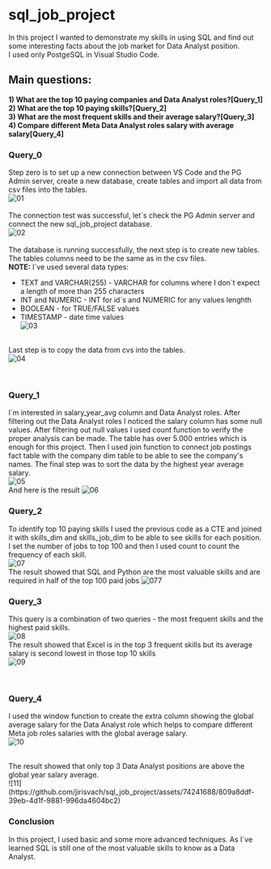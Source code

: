 # sql_job_project
In this project I wanted to demonstrate my skills in using SQL and find out some interesting facts about the job market for Data Analyst position.
<br>I used only PostgeSQL in Visual Studio Code.

## Main questions:
**1) What are the top 10 paying companies and Data Analyst roles?[Query_1]** <br>
**2) What are the top 10 paying skills?[Query_2]** <br>
**3) What are the most frequent skills and their average salary?[Query_3]** <br>
**4) Compare different Meta Data Analyst roles salary with average salary[Query_4]** <br>

### Query_0 <br>
Step zero is to set up a new connection between VS Code and the PG Admin server, create a new database, create tables and import all data from csv files into the tables.
<br>
![01](https://github.com/jirisvach/sql_job_project/assets/74241688/44ea3e4d-aaa7-47c5-9766-24b145a0458b)<br>
<br>
The connection test was successful, let´s check the PG Admin server and connect the new sql_job_project database.
<br>
![02](https://github.com/jirisvach/sql_job_project/assets/74241688/b7be19a1-0432-4390-bf33-7e73b24c5b54)<br>
<br>
The database is running successfully, the next step is to create new tables. The tables columns need to be  the same as in the csv files.
<br>
**NOTE:** I´ve used several data types:
  - TEXT and VARCHAR(255) - VARCHAR for columns where I don´t expect a length of more than 255 characters
  - INT and NUMERIC - INT for id´s and NUMERIC for any values lenghth
  - BOOLEAN - for TRUE/FALSE values
  - TIMESTAMP - date time values
<br>![03](https://github.com/jirisvach/sql_job_project/assets/74241688/71d8f9f8-d915-4290-96a7-eb567aaabfe4)

<br> Last step is to copy the data from cvs into the tables.
<br>![04](https://github.com/jirisvach/sql_job_project/assets/74241688/1bf2f45b-4ab7-47d7-868d-a28f67db2fcb)

<br>

### Query_1 <br>
I´m interested in salary_year_avg column and Data Analyst roles. After filtering out the Data Analyst roles I noticed the salary column has some null values. After filtering out null values I used count function to verify the proper analysis can be made. The table has over 5.000 entries which is enough for this project. Then I used join function to connect job postings fact table with the company dim table to be able to see the company's names. The final step was to sort the data by the highest year average salary.
<br>
![05](https://github.com/jirisvach/sql_job_project/assets/74241688/70b0a61f-dd1e-4ae1-85fd-c470e0d90b41)
<br>
And here is the result
![06](https://github.com/jirisvach/sql_job_project/assets/74241688/57f9efe7-5e6d-48f5-8333-4f166645d4d7)
<br>

### Query_2 <br>
To identify top 10 paying skills I used the previous code as a CTE and joined it with skills_dim and skills_job_dim to be able to see skills for each position. I set the number of jobs to top 100 and then I used count to count the frequency of each skill.
<br>
![07](https://github.com/jirisvach/sql_job_project/assets/74241688/5148cefe-3c2a-41d4-9c96-d4cff7a56b05)
<br>
The result showed that SQL and Python are the most valuable skills and are required in half of the top 100 paid jobs
![077](https://github.com/jirisvach/sql_job_project/assets/74241688/539c2a10-698f-4d2d-9863-ff89d7e98309)
<br>

### Query_3 <br>
This query is a combination of two queries - the most frequent skills and the highest paid skills. 
<br>
![08](https://github.com/jirisvach/sql_job_project/assets/74241688/2ee9c952-ded8-4dea-a744-50dc62ae6f52)
<br>
The result showed that Excel is in the top 3 frequent skills but its average salary is second lowest in those top 10 skills
<br>
![09](https://github.com/jirisvach/sql_job_project/assets/74241688/7a0463cd-8cd3-4737-87ad-1c3ef32beb5e)

<br>

### Query_4 <br>
I used the window function to create the extra column showing the global average salary for the Data Analyst role which helps to compare different Meta job roles salaries with the global average salary. 
<br>
![10](https://github.com/jirisvach/sql_job_project/assets/74241688/8d5199fc-1c30-4593-9af9-0d305fdc6219)

<br>
The result showed that only top 3 Data Analyst positions are above the global year salary average. 
<br>
![11](https://github.com/jirisvach/sql_job_project/assets/74241688/809a8ddf-39eb-4d1f-9881-996da4604bc2)


<br>

### Conclusion <br>
In this project, I used basic and some more advanced techniques. As I´ve learned SQL is still one of the most valuable skills to know as a Data Analyst. 
